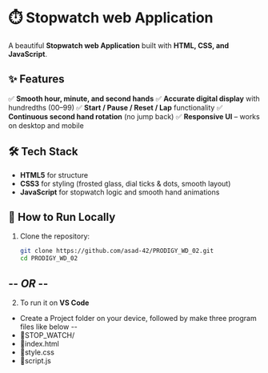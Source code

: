 # ⏱️ Stopwatch web Application

A beautiful **Stopwatch web Application** built with **HTML, CSS, and JavaScript**.  


## ✨ Features

✅ **Smooth hour, minute, and second hands**
✅ **Accurate digital display** with hundredths (00–99)
✅ **Start / Pause / Reset / Lap** functionality
✅ **Continuous second hand rotation** (no jump back)
✅ **Responsive UI** – works on desktop and mobile


## 🛠️ Tech Stack

- **HTML5** for structure
- **CSS3** for styling (frosted glass, dial ticks & dots, smooth layout)
- **JavaScript** for stopwatch logic and smooth hand animations


## 🚀 How to Run Locally

1. Clone the repository:
   ```bash
   git clone https://github.com/asad-42/PRODIGY_WD_02.git
   cd PRODIGY_WD_02
## -- *OR* --
2. To run it on **VS Code**
- Create a Project folder on your device, followed by make three program files like below --
- 📂STOP_WATCH/
-    📄index.html
-    📄style.css
-    📄script.js
